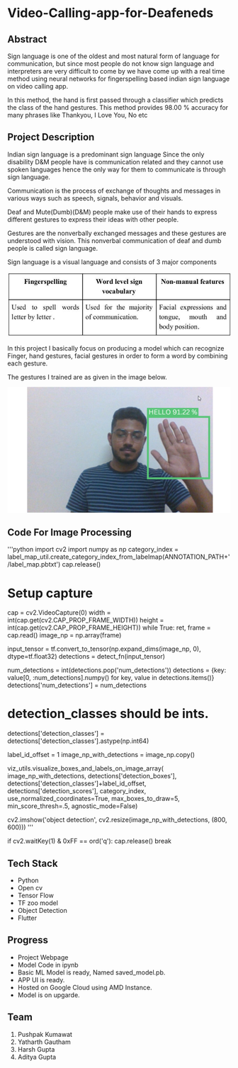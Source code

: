 # Video-Calling-app-for-Deafeneds
## Abstract

Sign language is one of the oldest and most natural form of language for communication, but since most people do not know sign language and interpreters are very difficult to come by we have come up with a real time method using neural networks for fingerspelling based indian sign language on video calling app.
 
In this method, the hand is first passed through a classifier which predicts the class of the hand gestures. This method provides 98.00 % accuracy for many phrases like Thankyou, I Love You, No etc

## Project Description

Indian sign language is a predominant sign language Since the only disability D&M people have is communication related and they cannot use spoken languages hence the only way for them to communicate is through sign language. 

Communication is the process of exchange of thoughts and messages in various ways such as speech, signals, behavior and visuals. 

Deaf and Mute(Dumb)(D&M) people make use of their hands to express different gestures to express their ideas with other people. 

Gestures are the nonverbally exchanged messages and these gestures are understood with vision. This nonverbal communication of deaf and dumb people is called sign language. 

Sign language is a visual language and consists of 3 major components 

![components](Images/components.jpg)

In this project I basically focus on producing a model which can recognize Finger, hand gestures, facial gestures in order to form a word by combining each gesture. 

The gestures I trained are as given in the image below.

![Signs](Images/THANKYOU.png)

## Code For Image Processing
'''python
import cv2 
import numpy as np
category_index = label_map_util.create_category_index_from_labelmap(ANNOTATION_PATH+'/label_map.pbtxt')
cap.release()
# Setup capture
cap = cv2.VideoCapture(0)
width = int(cap.get(cv2.CAP_PROP_FRAME_WIDTH))
height = int(cap.get(cv2.CAP_PROP_FRAME_HEIGHT))
while True: 
    ret, frame = cap.read()
    image_np = np.array(frame)
    
input_tensor = tf.convert_to_tensor(np.expand_dims(image_np, 0), dtype=tf.float32)
detections = detect_fn(input_tensor)
    
num_detections = int(detections.pop('num_detections'))
detections = {key: value[0, :num_detections].numpy()
            for key, value in detections.items()}
detections['num_detections'] = num_detections

# detection_classes should be ints.
detections['detection_classes'] = detections['detection_classes'].astype(np.int64)

label_id_offset = 1
image_np_with_detections = image_np.copy()

viz_utils.visualize_boxes_and_labels_on_image_array(
                image_np_with_detections,
                detections['detection_boxes'], 
                detections['detection_classes']+label_id_offset,
                detections['detection_scores'],
                category_index,
                use_normalized_coordinates=True,
                max_boxes_to_draw=5,
                min_score_thresh=.5,
                agnostic_mode=False)

cv2.imshow('object detection',  cv2.resize(image_np_with_detections, (800, 600)))
'''
    
if cv2.waitKey(1) & 0xFF == ord('q'):
    cap.release()
    break

## Tech Stack
- Python
- Open cv
- Tensor Flow
- TF zoo model
- Object Detection
- Flutter

## Progress
- Project Webpage <br>
- Model Code in ipynb <br>
- Basic ML Model is ready, Named saved_model.pb.
- APP UI is ready.
- Hosted on Google Cloud using AMD Instance.
- Model is on upgarde.

## Team 
1. Pushpak Kumawat
2. Yatharth Gautham
3. Harsh Gupta
4. Aditya Gupta
